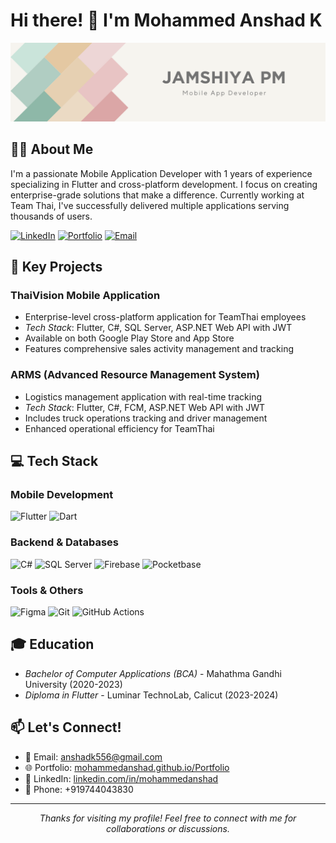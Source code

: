 # Hi there! 👋 I'm Mohammed Anshad K

<div align="center">
  <img src="https://github.com/Jamshiya-Pm/Portfolio/blob/main/images/JAMSHIYA%20PM%20(1).png" alt="Mobile App Developer" />
</div>

## 👨‍💻 About Me

I'm a passionate Mobile Application Developer with 1 years of experience specializing in Flutter and cross-platform development. I focus on creating enterprise-grade solutions that make a difference. Currently working at Team Thai, I've successfully delivered multiple applications serving thousands of users.

[![LinkedIn](https://img.shields.io/badge/LinkedIn-Connect-blue.svg?style=for-the-badge&logo=linkedin)](https://www.linkedin.com/in/mohammedanshad)
[![Portfolio](https://img.shields.io/badge/Portfolio-Visit-green.svg?style=for-the-badge&logo=firefox)](https://mohammedanshad1.github.io/portfolio/)
[![Email](https://img.shields.io/badge/Email-Contact-red.svg?style=for-the-badge&logo=gmail)](mailto:anshadk556@gmail.com)

## 🚀 Key Projects

### ThaiVision Mobile Application
- Enterprise-level cross-platform application for TeamThai employees
- *Tech Stack*: Flutter, C#, SQL Server, ASP.NET Web API with JWT
- Available on both Google Play Store and App Store
- Features comprehensive sales activity management and tracking

### ARMS (Advanced Resource Management System)
- Logistics management application with real-time tracking
- *Tech Stack*: Flutter, C#, FCM, ASP.NET Web API with JWT
- Includes truck operations tracking and driver management
- Enhanced operational efficiency for TeamThai

## 💻 Tech Stack

### Mobile Development
![Flutter](https://img.shields.io/badge/Flutter-02569B?style=for-the-badge&logo=flutter)
![Dart](https://img.shields.io/badge/Dart-0175C2?style=for-the-badge&logo=dart)

### Backend & Databases
![C#](https://img.shields.io/badge/C%23-239120?style=for-the-badge&logo=c-sharp)
![SQL Server](https://img.shields.io/badge/SQL_Server-CC2927?style=for-the-badge&logo=microsoft-sql-server)
![Firebase](https://img.shields.io/badge/Firebase-FFCA28?style=for-the-badge&logo=firebase)
![Pocketbase](https://img.shields.io/badge/Pocketbase-6c3baa?style=for-the-badge&logo=Pocketbase)

### Tools & Others
![Figma](https://img.shields.io/badge/Figma-F24E1E?style=for-the-badge&logo=figma)
![Git](https://img.shields.io/badge/Git-F05032?style=for-the-badge&logo=git)
![GitHub Actions](https://img.shields.io/badge/GitHub_Actions-2088FF?style=for-the-badge&logo=github-actions)



## 🎓 Education

- *Bachelor of Computer Applications (BCA)* - Mahathma Gandhi University (2020-2023)
- *Diploma in Flutter* - Luminar TechnoLab, Calicut (2023-2024)

## 📫 Let's Connect!

- 📧 Email: anshadk556@gmail.com
- 🌐 Portfolio: [mohammedanshad.github.io/Portfolio](https://mohammedanshad1.github.io/portfolio/)
- 💼 LinkedIn: [linkedin.com/in/mohammedanshad](https://www.linkedin.com/in/mohammedanshad)
- 📱 Phone: +919744043830

---

<div align="center">
  <i>Thanks for visiting my profile! Feel free to connect with me for collaborations or discussions.</i>
</div>
